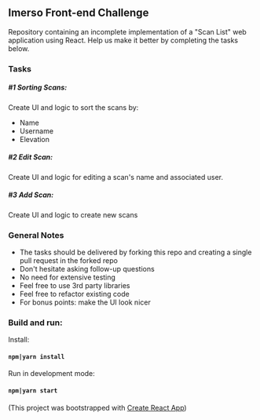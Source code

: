 ## Imerso Front-end Challenge

Repository containing an incomplete implementation of a "Scan List" web application using React. Help us make it better by completing the tasks below.


### Tasks

##### #1 Sorting Scans:
Create UI and logic to sort the scans by:

- Name
- Username
- Elevation

##### #2 Edit Scan:
Create UI and logic for editing a scan's name and associated user.

##### #3 Add Scan:
Create UI and logic to create new scans

### General Notes

- The tasks should be delivered by forking this repo and creating a single pull request in the forked repo
- Don't hesitate asking follow-up questions
- No need for extensive testing
- Feel free to use 3rd party libraries
- Feel free to refactor existing code
- For bonus points: make the UI look nicer


### Build and run:

Install:
#### `npm|yarn install`

Run in development mode:
#### `npm|yarn start `


(This project was bootstrapped with [Create React App](https://github.com/facebook/create-react-app))
